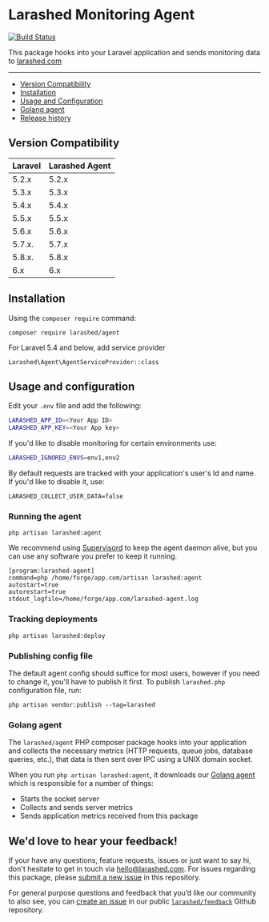 Larashed Monitoring Agent
==============

[![Build Status](https://travis-ci.com/larashed/agent.svg?branch=master)](https://travis-ci.com/larashed/agent)

This package hooks into your Laravel application and sends monitoring data to [larashed.com](https://larashed.com/)

---
* [Version Compatibility](#version-compatibility)
* [Installation](#installation)
* [Usage and Configuration](#usage-and-configuration)
* [Golang agent](#golang-server-agent)
* [Release history](https://github.com/larashed/agent/releases)

## Version Compatibility

 Laravel  | Larashed Agent
:---------|:----------
 5.2.x    | 5.2.x
 5.3.x    | 5.3.x
 5.4.x    | 5.4.x
 5.5.x    | 5.5.x
 5.6.x    | 5.6.x
 5.7.x.   | 5.7.x
 5.8.x.   | 5.8.x
 6.x      | 6.x

## Installation

Using the `composer require` command:

```
composer require larashed/agent
```

For Laravel 5.4 and below, add service provider

```
Larashed\Agent\AgentServiceProvider::class
```

## Usage and configuration

Edit your `.env` file and add the following:
```bash
LARASHED_APP_ID=<Your App ID>
LARASHED_APP_KEY=<Your App key>
```

If you'd like to disable monitoring for certain environments use:
```bash
LARASHED_IGNORED_ENVS=env1,env2
```

By default requests are tracked with your application's user's Id and name. If you'd like to disable it, use:
```
LARASHED_COLLECT_USER_DATA=false
```

### Running the agent

```
php artisan larashed:agent
```

We recommend using [Supervisord](http://supervisord.org/installing.html) to keep the agent daemon alive,
but you can use any software you prefer to keep it running.

```
[program:larashed-agent]
command=php /home/forge/app.com/artisan larashed:agent
autostart=true
autorestart=true
stdout_logfile=/home/forge/app.com/larashed-agent.log
```

### Tracking deployments

```
php artisan larashed:deploy
```

### Publishing config file

The default agent config should suffice for most users, however if you need to change it, you'll have to publish it first.
To publish `larashed.php` configuration file, run:
```
php artisan vendor:publish --tag=larashed
```

### Golang agent

The `larashed/agent` PHP composer package hooks into your application and collects the necessary metrics (HTTP requests, queue jobs, database queries, etc.), that data is then sent over IPC using a UNIX domain socket.
 
When you run `php artisan larashed:agent`, it downloads our [Golang agent](https://github.com/larashed/agent-go) which is responsible for a number of things:
- Starts the socket server
- Collects and sends server metrics
- Sends application metrics received from this package

## We'd love to hear your feedback!

If your have any questions, feature requests, issues or just want to say hi, don't hesitate to get in touch via <a href="mailto:hello@larashed.com">hello@larashed.com</a>.
For issues regarding this package, please [submit a new issue](https://github.com/larashed/agent/issues/new) in this repository. 

For general purpose questions and feedback that you’d like our community to also see, you can [create an issue](https://github.com/larashed/feedback/issues/new) in 
our public [`larashed/feedback`](https://github.com/larashed/feedback/issues) Github repository.
